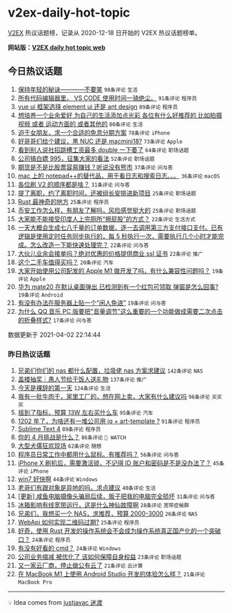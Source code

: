 # v2ex-daily-hot-topic

[V2EX](https://www.v2ex.com/) 热议话题榜，记录从 2020-12-18 日开始的 V2EX 热议话题榜单。

**网站版：[V2EX daily hot topic web](https://boojack.github.io/v2ex-daily-hot-topic-web/)**

## 今日热议话题

<!-- TODAY BEGIN -->

1. [保持年轻的秘诀————不要笑](https://www.v2ex.com/t/767416) `98条评论` `生活`
1. [所有代码编辑器里， VS CODE 使用时间一骑绝尘。](https://www.v2ex.com/t/767573) `91条评论` `程序员`
1. [vue ui 框架选择 element ui 还是 ant design](https://www.v2ex.com/t/767468) `89条评论` `程序员`
1. [想培养一个业余爱好 为自己的生活添加点光彩 各位有什么好推荐的 比如拍摄视频 或者 运动方面的 或者其他的](https://www.v2ex.com/t/767427) `80条评论` `生活`
1. [迫于女朋友，求一个合适的免息分期方案](https://www.v2ex.com/t/767538) `78条评论` `iPhone`
1. [好哥哥们给个建议，黑 NUC 还是 macmini18?](https://www.v2ex.com/t/767532) `73条评论` `Apple`
1. [看到别人说社招跳槽工资最多 double 一下萎了](https://www.v2ex.com/t/767408) `64条评论` `职场话题`
1. [公司搞白嫖 995，征集大家的看法](https://www.v2ex.com/t/767412) `52条评论` `职场话题`
1. [期货是不是比股票容易赚钱？听说没有熊市](https://www.v2ex.com/t/767666) `37条评论` `问与答`
1. [mac 上的 notepad++的替代品，用于看日志和搜索日志。。。](https://www.v2ex.com/t/767491) `36条评论` `macOS`
1. [各位刷 V2 的顺序都是啥？](https://www.v2ex.com/t/767474) `31条评论` `问与答`
1. [提了离职，约了离职时间，还被组长安排进新项目](https://www.v2ex.com/t/767587) `25条评论` `职场话题`
1. [Rust 最神奇的地方](https://www.v2ex.com/t/767570) `25条评论` `程序员`
1. [币安工作怎么样，有朋友了解吗，风险感觉挺大的](https://www.v2ex.com/t/767449) `25条评论` `职场话题`
1. [大家能不能接受印度人上完厕所“擦屁股”的方式？](https://www.v2ex.com/t/767617) `22条评论` `生活方式`
1. [一天大概会生成七八千量的订单数据，逐一去调用第三方支付接口支付。已有逻辑是使用定时任务同步执行的，每 5 秒执行一次，需要执行几个小时才能完成。怎么改造一下能快速处理完？](https://www.v2ex.com/t/767528) `22条评论` `问与答`
1. [大伙儿业余会接单吗？绝对优惠的价格提供商业 ssl 证书](https://www.v2ex.com/t/767442) `22条评论` `推广`
1. [这个二手车值得买吗？](https://www.v2ex.com/t/767590) `20条评论` `汽车`
1. [大家开始使用公司配发的 Apple M1 做开发了吗，有什么兼容性问题吗？](https://www.v2ex.com/t/767606) `19条评论` `Apple`
1. [华为 mate20 在默认桌面弹出 已检测到有一个红包可领取 弹窗是怎么回事?](https://www.v2ex.com/t/767510) `19条评论` `Android`
1. [有没有办法在服务器上贴一个“闲人免进”](https://www.v2ex.com/t/767444) `19条评论` `问与答`
1. [为什么 QQ 音乐 PC 版要把"音量调节"这么重要的一个功能做成需要二次点击的折叠样式?](https://www.v2ex.com/t/767633) `17条评论` `问与答`

数据更新于 2021-04-02 22:14:44

<!-- TODAY END -->

### 昨日热议话题

<!-- YESTERDAY BEGIN -->

1. [兄弟们你们的 nas 都什么配置，垃圾佬 nas 方案求建议](https://www.v2ex.com/t/767176) `142条评论` `NAS`
1. [盖楼抽奖｜愚人节给干饭人送礼物](https://www.v2ex.com/t/767227) `137条评论` `推广`
1. [今天是裸辞的第一天](https://www.v2ex.com/t/767059) `124条评论` `生活`
1. [我有一批牛肉干，家里工厂的，想在网上卖，大家有什么建议吗](https://www.v2ex.com/t/767086) `96条评论` `买买买`
1. [摇到了指标，预算 13W 左右买什么车](https://www.v2ex.com/t/767138) `95条评论` `汽车`
1. [1202 年了，为啥还有一堆公司用 jq + art-template ?](https://www.v2ex.com/t/767111) `91条评论` `程序员`
1. [Sublime Text 4](https://www.v2ex.com/t/767077) `89条评论` `程序员`
1. [你的 4 月挑战是什么？](https://www.v2ex.com/t/767128) `86条评论` ` WATCH`
1. [大型犬儒狂欢现场](https://www.v2ex.com/t/767297) `62条评论` `随想`
1. [程序员日常工作中都用什么鼠标。有推荐吗？](https://www.v2ex.com/t/767106) `56条评论` `问与答`
1. [iPhone X 刷机后，需要激活锁，不记得 ID 账户和密码是不是没办法了？](https://www.v2ex.com/t/767143) `45条评论` `iPhone`
1. [win7 好快啊](https://www.v2ex.com/t/767250) `44条评论` `Windows`
1. [老哥们有跟对象是异地的吗，求点建议](https://www.v2ex.com/t/767090) `40条评论` `生活`
1. [[更新] 咸鱼电脑摄像头骗局后续，贩子把我的电脑完全损坏](https://www.v2ex.com/t/767322) `31条评论` `问与答`
1. [冰箱影响有线宽带运行，这是什么神仙故障啊](https://www.v2ex.com/t/767387) `28条评论` `宽带症候群`
1. [兄弟们，我想买一个 NAS，求推荐，预算 2000-3000](https://www.v2ex.com/t/767232) `26条评论` `NAS`
1. [WebApi 如何实现二维码过期?](https://www.v2ex.com/t/767287) `25条评论` `程序员`
1. [好奇，使用 Rust 开发的操作系统会不会成为操作系统真正国产化的一个突破口？](https://www.v2ex.com/t/767321) `24条评论` `程序员`
1. [有没有好看的 cmd？](https://www.v2ex.com/t/767167) `24条评论` `Windows`
1. [公司业务缩减 被优化了 该如何保障自身权益](https://www.v2ex.com/t/767285) `23条评论` `职场话题`
1. [又一家云厂商，停止做公有云了](https://www.v2ex.com/t/767375) `21条评论` `云计算`
1. [在 MacBook M1 上使用 Android Studio 开发的体验怎么样？](https://www.v2ex.com/t/767183) `21条评论` `MacBook Pro`

<!-- YESTERDAY END -->

---

💡 Idea comes from [justjavac 迷渡](https://github.com/justjavac/)
